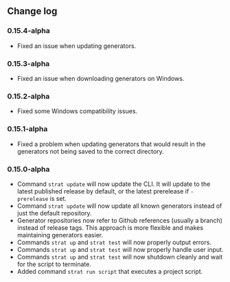 ## Change log

### 0.15.4-alpha
 * Fixed an issue when updating generators.

### 0.15.3-alpha
 * Fixed an issue when downloading generators on Windows.

### 0.15.2-alpha
 * Fixed some Windows compatibility issues.

### 0.15.1-alpha
 * Fixed a problem when updating generators that would result in the
   generators not being saved to the correct directory.

### 0.15.0-alpha
 * Command `strat update` will now update the CLI. It will update to the
   latest published release by default, or the latest prerelease if
   `-prerelease` is set.
 * Command `strat update` will now update all known generators instead of just
   the default repository.
 * Generator repositories now refer to Github references (usually a branch)
   instead of release tags. This approach is more flexible and makes
   maintaining generators easier.
 * Commands `strat up` and `strat test` will now properly output errors.
 * Commands `strat up` and `strat test` will now properly handle user input.
 * Commands `strat up` and `strat test` will now shutdown cleanly and wait for
   the script to terminate.
 * Added command `strat run script` that executes a project script.
